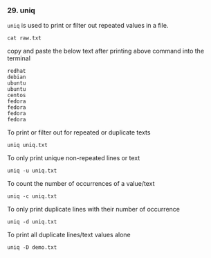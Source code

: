 ### 29. uniq

`uniq`  is used to print or filter out repeated values in a file.
```
cat raw.txt
```
copy and paste the below text after printing above command into the terminal 
```
redhat
debian
ubuntu
ubuntu
centos
fedora
fedora
fedora
fedora
```
To print or filter out for repeated or duplicate texts
```
uniq uniq.txt
```
To only print unique non-repeated lines or text
```
uniq -u uniq.txt
```
To count the number of occurrences of a value/text 
```
uniq -c uniq.txt
```
To only print duplicate lines with their number of occurrence
```
uniq -d uniq.txt
```
To print all duplicate lines/text values alone
```
uniq -D demo.txt
```

